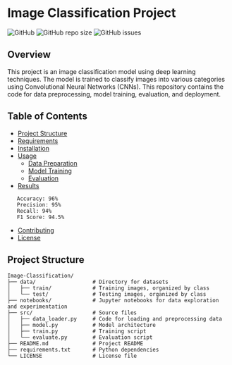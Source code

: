 

# Image Classification Project

![GitHub](https://img.shields.io/github/license/MdRifat-Hossen/Image_classification)
![GitHub repo size](https://img.shields.io/github/repo-size/MdRifat-Hossen/Image_classification)
![GitHub issues](https://img.shields.io/github/issues/MdRifat-Hossen/Image_classification)

## Overview
This project is an image classification model using deep learning techniques. The model is trained to classify images into various categories using Convolutional Neural Networks (CNNs). This repository contains the code for data preprocessing, model training, evaluation, and deployment.

## Table of Contents
- [Project Structure](https://github.com/MdRifat-Hossen/Image_classification/tree/main)
- [Requirements](#requirements)
- [Installation](#installation)
- [Usage](#usage)
  - [Data Preparation](#data-preparation)
  - [Model Training](#model-training)
  - [Evaluation](#evaluation)
- [Results](#results)
```plaintext
   Accuracy: 96%
   Precision: 95%
   Recall: 94%
   F1 Score: 94.5%
```
- [Contributing](#contributing)
- [License](#license)

## Project Structure
```plaintext
Image-Classification/
├── data/                  # Directory for datasets
│   ├── train/             # Training images, organized by class
│   └── test/              # Testing images, organized by class
├── notebooks/             # Jupyter notebooks for data exploration and experimentation
├── src/                   # Source files
│   ├── data_loader.py     # Code for loading and preprocessing data
│   ├── model.py           # Model architecture
│   ├── train.py           # Training script
│   └── evaluate.py        # Evaluation script
├── README.md              # Project README
├── requirements.txt       # Python dependencies
└── LICENSE                # License file
